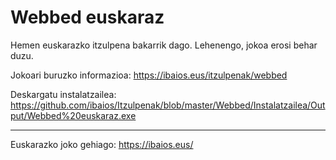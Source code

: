 Webbed euskaraz
===============

Hemen euskarazko itzulpena bakarrik dago. Lehenengo, jokoa erosi behar duzu.

Jokoari buruzko informazioa: https://ibaios.eus/itzulpenak/webbed

Deskargatu instalatzailea: https://github.com/ibaios/Itzulpenak/blob/master/Webbed/Instalatzailea/Output/Webbed%20euskaraz.exe

---

Euskarazko joko gehiago: https://ibaios.eus/
